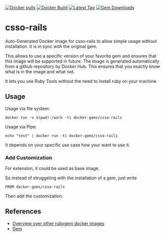 [![Docker pulls](https://img.shields.io/docker/pulls/rubygem/csso-rails.svg)](https://hub.docker.com/r/rubygem/csso-rails/)
[![Docker Build](https://img.shields.io/docker/automated/rubygem/csso-rails.svg)](https://hub.docker.com/r/rubygem/csso-rails/)
[![Latest Tag](https://img.shields.io/github/tag/docker-rubygem/csso-rails.svg)](https://hub.docker.com/r/rubygem/csso-rails/)
[![Gem Downloads](https://img.shields.io/gem/dt/csso-rails.svg)](https://rubygems.org/gems/csso-rails/)
# csso-rails

Auto-Generated Docker image for csso-rails to allow simple usage without installation.
It is in sync with the original gem.

This allows to use a specific version of your favorite gem and ensures that this image will be supported in future.
The image is generated automatically from a github repository by Docker Hub.
This ensures that you exactly know what is in the image and what not.

It lets you use Ruby Tools without the need to install ruby on your machine.

## Usage

Usage via file system:

`docker run -v $(pwd):/work -ti docker-gems/csso-rails`

Usage via Pipe:

`echo "test" | docker run -ti docker-gems/csso-rails`

It depends on your specific use case how your want to use it.

### Add Customization

For extension, it could be used as base image.

So instead of struggeling with the installation of a gem, just write

`FROM docker-gems/csso-rails`

Then add the customization.

## References

 - [Overview over other rubygem docker images](https://github.com/thinkbot/docker-rubygem)
 - [Gem](https://rubygems.org/gems/csso-rails/)

